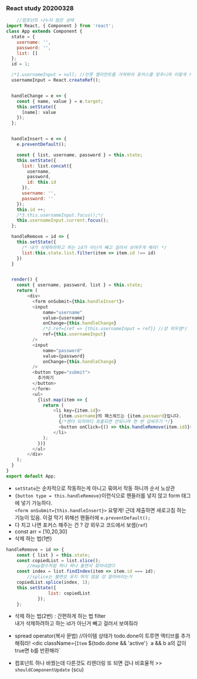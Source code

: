 ### React study 20200328

```javascript
    //컴포넌트 나누지 않은 상태 
import React, { Component } from 'react';
class App extends Component {
  state = {
    username: '',
    password: '',
    list: []
  };
  id = 1;

  /*1.usernameInput = null; //인풋 엘리먼트를 가져와야 포커스를 맞추니까 이렇게 해주는거임. 여긴 렌더 안된(constructor)시점이니까 null인거임*/
  usernameInput = React.createRef();


  handleChange = e => {
    const { name, value } = e.target;
    this.setState({
      [name]: value
    });
  };


  handleInsert = e => {
    e.preventDefault();

    const { list, username, password } = this.state;
    this.setState({
      list: list.concat({
        username,
        password,
        id: this.id
      }),
      username: '',
      password: ''
    });
    this.id ++;
    /*3.this.usernameInput.focus();*/
    this.usernameInput.current.focus();
  };

  handleRemove = id => {
    this.setState({
      /* 내가 삭제하려하고 하는 id가 아닌거 빼고 걸러서 보여주게 해라! */
      list:this.state.list.filter(item => item.id !== id)
    })
  }


  render() {
    const { username, password, list } = this.state;
    return (
        <div>
          <form onSubmit={this.handleInsert}>
          <input
              name="username"
              value={username}
              onChange={this.handleChange}
              /*2.ref={ref => {this.usernameInput = ref}} //걍 외우셈*/
              ref={this.usernameInput}
          />
          <input
              name="password"
              value={password}
              onChange={this.handleChange}
          />
          <button type="submit">
            추가하기
          </button>
          </form>
          <ul>
            {list.map(item => {
              return (
                  <li key={item.id}>
                    {item.username}의 패스워드는 {item.password}입니다.
                    {/*렌더 되자마다 호출되면 안되니까 한 번 감싸주기 */}
                    <button onClick={() => this.handleRemove(item.id)}>삭제</button>
                  </li>
              );
            })}
          </ul>
        </div>
    );
  }
}
export default App;
```

- `setState`는 순차적으로 작동하는게 아니고 묶여서 작동 하니까 순서 노상관
- `{button type = this.handleRemove}`이런식으로 핸들러를 넣지 않고 form 태그에 넣기 가능하다.<br>
  `<form onSubmit={this.handleInsert}>` 요렇게! 근데 제출하면 새로고침 하는 기능이 있음. 이걸 막기 위해선 핸들러에 `e.preventDefault();`
- 다 치고 나면 포커스 해주는 건 ? 걍 외우고 코드에서 보셈(`ref`) 
- const arr = [10,20,30]
- 삭제 하는 법(1번)
```javascript
handleRemove = id => {
    const { list } = this.state;
    const copiedList = list.slice();
        //map함수처럼 하나 하나 돌면서 찾아내겠다 
    const index = list.findIndex(item => item.id === id);
        //splice는 불변성 유지 하지 않음 걍 잘라버리는거 
    copiedList.splice(index, 1);
    this.setState({
				list: copiedList
			});
	};
```
- 삭제 하는 법(2번) : 간편하게 하는 법 filter
<br> 내가 삭제하려하고 하는 id가 아닌거 빼고 걸러서 보여줘라
 
- spread operator(복사 문법)
//아이템 상태가 todo.done이 트루면 엑티브를 추가해줘라! 
<dic className={`Item` ${todo.done && 'active'`}
`a && b a의 값이 true면 b를 반환해라`

-  컴포넌트 하나 바꿨는데 다른것도 리렌더링 또 되면 겁나 비효율적 >> `shouldComponentUpdate` (scu)
